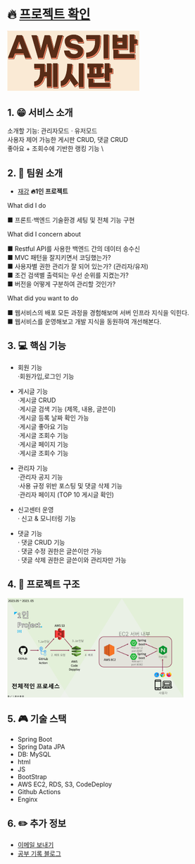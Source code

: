 # 🔥 [프로젝트 확인](http://ec2-43-200-120-235.ap-northeast-2.compute.amazonaws.com)
<img src="readMeImg/img.png" alt="img" width="300" height="auto">

## 1. 😁 서비스 소개
 소개할 기능: 관리자모드 · 유저모드 \
 사용자 제어 가능한 게시판 CRUD, 댓글 CRUD \
 좋아요 + 조회수에 기반한 랭킹 기능 \



## 2. 👬 팀원 소개
* [재강](https://github.com/JaeKang20)
**🔥1인 프로젝트**


What did I do

■ 프론트·백엔드 기술환경 세팅 및 전체 기능 구현

What did I concern about

■ Restful API를 사용한 백엔드 간의 데이터 송수신\
■ MVC 패턴을 잘지키면서 코딩했는가?\
■ 사용자별 권한 관리가 잘 되어 있는가? 
    (관리자/유저)\
■ 조건 검색별 출력되는 우선 순위를 지켰는가?\
■ 버전을 어떻게 구분하여 관리할 것인가?

What did you want to do

■ 웹서비스의 배포 모든 과정을 경험해보며 서버 인프라 지식을 익힌다.\
■ 웹서비스를 운영해보고 개발 지식을 동원하여 개선해본다. 


## 3. 💻 핵심 기능


- 회원 기능\
·회원가입,로그인 기능


- 게시글 기능\
·게시글 CRUD\
·게시글 검색 기능 (제목, 내용, 글쓴이)\
·게시글 등록 날짜 확인 가능\
·게시글 좋아요 기능\
·게시글 조회수 기능\
·게시글 페이지 기능\
·게시글 조회수 기능


- 관리자 기능\
·관리자 공지 기능\
·사용 규정 위반 포스팅 및 댓글 삭제 기능\
·관리자 페이지 (TOP 10 게시글 확인)


- 신고센터 운영\
· 신고 & 모니터링 기능


-  댓글 기능\
· 댓글 CRUD 기능\
· 댓글 수정 권한은 글쓴이만 가능\
· 댓글 삭제 권한은 글쓴이와 관리자만 가능
   



## 4. 🏬 프로젝트 구조

<img src="readMeImg/img_1.png" alt="img_1" width="400" height="auto">

## 5. 🎮 기술 스택


- Spring Boot
- Spring Data JPA
- DB: MySQL
- html
- JS
- BootStrap
- AWS EC2, RDS, S3, CodeDeploy
- Github Actions
- Enginx

## 6. ✏️ 추가 정보
- [이메일 보내기](mailto:chkswordk123@naver.com)
- [공부 기록 블로그](https://keyboardwarrior.tistory.com/)